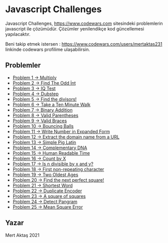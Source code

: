 # Javascript Challenges
Javascript Challenges, https://www.codewars.com sitesindeki problemlerin javascript ile çözümüdür.
Çözümler yenilendikçe kod güncellemesi yapılacaktır.

Beni takip etmek istersen : https://www.codewars.com/users/mertaktas231 linkinde codewars profilime ulaşabilirsin.

## Problemler
* [Problem 1 -> Multiply](https://github.com/mertaktas/javascript-challenges/blob/main/app.js#L1)
* [Problem 2 -> Find The Odd İnt](https://github.com/mertaktas/javascript-challenges/blob/main/app.js#L12)
* [Problem 3 -> IQ Test](https://github.com/mertaktas/javascript-challenges/blob/main/app.js#L32)
* [Problem 4 -> Dubstep](https://github.com/mertaktas/javascript-challenges/blob/main/app.js#L58)
* [Problem 5 -> Find the divisors!](https://github.com/mertaktas/javascript-challenges/blob/main/app.js#L72)
* [Problem 6 -> Take a Ten Minute Walk](https://github.com/mertaktas/javascript-challenges/blob/main/app.js#L94)
* [Problem 7 -> Binary Addition](https://github.com/mertaktas/javascript-challenges/blob/main/app.js#L118)
* [Problem 8 -> Valid Parentheses](https://github.com/mertaktas/javascript-challenges/blob/main/app.js#L138)
* [Problem 9 -> Valid Braces](https://github.com/mertaktas/javascript-challenges/blob/main/app.js#L156)
* [Problem 10 -> Bouncing Balls](https://github.com/mertaktas/javascript-challenges/blob/main/app.js#L178)
* [Problem 11 -> Write Number in Expanded Form](https://github.com/mertaktas/javascript-challenges/blob/main/app.js#L203)
* [Problem 12 -> Extract the domain name from a URL](https://github.com/mertaktas/javascript-challenges/blob/main/app.js#L228)
* [Problem 13 -> Simple Pig Latin](https://github.com/mertaktas/javascript-challenges/blob/main/app.js#L246)
* [Problem 14 -> Complementary DNA](https://github.com/mertaktas/javascript-challenges/blob/main/app.js#L275)
* [Problem 15 -> Human Readable Time](https://github.com/mertaktas/javascript-challenges/blob/main/app.js#L295)
* [Problem 16 -> Count by X](https://github.com/mertaktas/javascript-challenges/blob/main/app.js#L329)
* [Problem 17 -> Is n divisible by x and y?](https://github.com/mertaktas/javascript-challenges/blob/main/app.js#L346)
* [Problem 18 -> First non-repeating character](https://github.com/mertaktas/javascript-challenges/blob/main/app.js#L366)
* [Problem 19 -> Two Oldest Ages](https://github.com/mertaktas/javascript-challenges/blob/main/app.js#L392)
* [Problem 20 -> Find the next perfect square!](https://github.com/mertaktas/javascript-challenges/blob/main/app.js#L406)
* [Problem 21 -> Shortest Word](https://github.com/mertaktas/javascript-challenges/blob/main/app.js#L423)
* [Problem 22 -> Duplicate Encoder](https://github.com/mertaktas/javascript-challenges/blob/main/app.js#L443)
* [Problem 23 -> A square of squares](https://github.com/mertaktas/javascript-challenges/blob/main/app.js#L475)
* [Problem 24 -> Detect Pangram](https://github.com/mertaktas/javascript-challenges/blob/main/app.js#L485)
* [Problem 25 -> Mean Square Error](https://github.com/mertaktas/javascript-challenges/blob/main/app.js#L503)

## Yazar

Mert Aktaş 2021